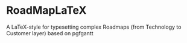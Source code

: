 # RoadMapLaTeX

A LaTeX-style for typesetting complex Roadmaps (from Technology to Customer layer) based on pgfgantt
